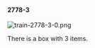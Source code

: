 #### 2778-3
![train-2778-3-0.png](https://github.com/lil-lab/nlvr/raw/master/nlvr/train/images/75/train-2778-3-0.png "train-2778-3-0.png")

There is a box with 3 items.